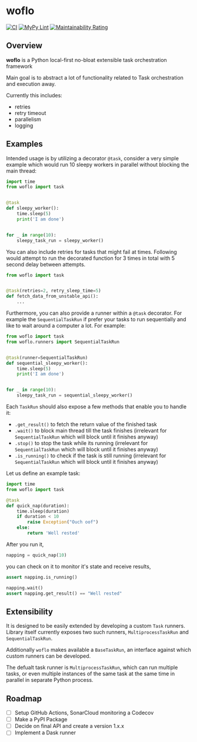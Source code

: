 # woflo
[![CI](https://github.com/petereon/woflo/actions/workflows/python-test.yml/badge.svg)](https://github.com/petereon/woflo/actions/workflows/python-test.yml)
[![MyPy Lint](https://github.com/petereon/woflo/actions/workflows/python-lint.yml/badge.svg)](https://github.com/petereon/woflo/actions/workflows/python-lint.yml)
[![Maintainability Rating](https://sonarcloud.io/api/project_badges/measure?project=petereon_woflo&metric=sqale_rating)](https://sonarcloud.io/summary/new_code?id=petereon_woflo)

## Overview

**woflo** is a Python local-first no-bloat extensible task orchestration framework

Main goal is to abstract a lot of functionality related to Task orchestration and execution away. 

Currently this includes:
- retries
- retry timeout
- parallelism
- logging

## Examples

Intended usage is by utilizing a decorator `@task`, consider a very simple example which would run 10 sleepy workers in parallel without blocking the main thread:

```python
import time
from woflo import task


@task
def sleepy_worker():
    time.sleep(5)
    print('I am done')


for _ in range(10):
    sleepy_task_run = sleepy_worker()
```

You can also include retries for tasks that might fail at times. Following would attempt to run the decorated function for 3 times in total with 5 second delay between attempts.

```python
from woflo import task


@task(retries=2, retry_sleep_time=5)
def fetch_data_from_unstable_api():
    ...
```

Furthermore, you can also provide a runner within a `@task` decorator. For example the `SequentialTaskRun` if prefer your tasks to run sequentially and like to wait around a computer a lot. For example:

```python
from woflo import task
from woflo.runners import SequentialTaskRun


@task(runner=SequentialTaskRun)
def sequential_sleepy_worker():
    time.sleep(5)
    print('I am done')


for _ in range(10):
    sleepy_task_run = sequential_sleepy_worker()
```

Each `TaskRun` should also expose a few methods that enable you to handle it:

- `.get_result()` to fetch the return value of the finished task 
- `.wait()` to block main thread till the task finishes (irrelevant for `SequentialTaskRun` which will block until it finishes anyway)
- `.stop()` to stop the task while its running (irrelevant for `SequentialTaskRun` which will block until it finishes anyway)
- `.is_running()` to check if the task is still running (irrelevant for `SequentialTaskRun` which will block until it finishes anyway)

Let us define an example task:

```python
import time
from woflo import task

@task
def quick_nap(duration):
    time.sleep(duration)
    if duration < 10
        raise Exception("Ouch oof")
    else:
        return 'Well rested'
```

After you run it,

```python
napping = quick_nap(10)
```

you can check on it to monitor it's state and receive results,

```python
assert napping.is_running()

napping.wait()
assert napping.get_result() == "Well rested"
```

## Extensibility

It is designed to be easily extended by developing a custom `Task` runners. Library itself currently exposes two such runners, `MultiprocessTaskRun` and `SequentialTaskRun`. 

Additionally `woflo` makes available a `BaseTaskRun`, an interface against which custom runners can be developed.

The defualt task runner is `MultiprocessTaskRun`, which can run multiple tasks, or even multiple instances of the same task at the same time in parallel in separate Python process.

## Roadmap

- [ ] Setup GitHub Actions, SonarCloud monitoring a Codecov
- [ ] Make a PyPI Package
- [ ] Decide on final API and create a version 1.x.x
- [ ] Implement a Dask runner
